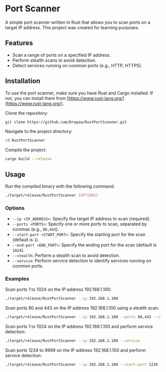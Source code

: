 # Port Scanner

A simple port scanner written in Rust that allows you to scan ports on a target IP address. This project was created for learning purposes.

## Features

- Scan a range of ports on a specified IP address.
- Perform stealth scans to avoid detection.
- Detect services running on common ports (e.g., HTTP, HTTPS).

## Installation

To use the port scanner, make sure you have Rust and Cargo installed. If not, you can install them from [https://www.rust-lang.org/](https://www.rust-lang.org/).

Clone the repository:

```bash
git clone https://github.com/Dropaa/RustPortScanner.git
```

Navigate to the project directory:

```bash
cd RustPortScanner
```

Compile the project:

```bash
cargo build --release
```

## Usage

Run the compiled binary with the following command:

```bash
./target/release/RustPortScanner [OPTIONS]
```

### Options

- `--ip <IP_ADDRESS>`: Specify the target IP address to scan (required).
- `--ports <PORTS>`: Specify one or more ports to scan, separated by commas (e.g., `80,443`).
- `--start-port <START_PORT>`: Specify the starting port for the scan (default is `1`).
- `--end-port <END_PORT>`: Specify the ending port for the scan (default is `1024`).
- `--stealth`: Perform a stealth scan to avoid detection.
- `--service`: Perform service detection to identify services running on common ports.

### Examples

Scan ports 1 to 1024 on the IP address 192.168.1.100:

```bash
./target/release/RustPortScanner --ip 192.168.1.100
```

Scan ports 80 and 443 on the IP address 192.168.1.100 using a stealth scan:

```bash
./target/release/RustPortScanner --ip 192.168.1.100 --ports 80,443 --stealth
```

Scan ports 1 to 1024 on the IP address 192.168.1.100 and perform service detection:

```bash
./target/release/RustPortScanner --ip 192.168.1.100 --service
```

Scan ports 1234 to 9999 on the IP address 192.168.1.100 and perform service detection:

```bash
./target/release/RustPortScanner --ip 192.168.1.100 --start-port 1234 --end-port 9999 --service
```
